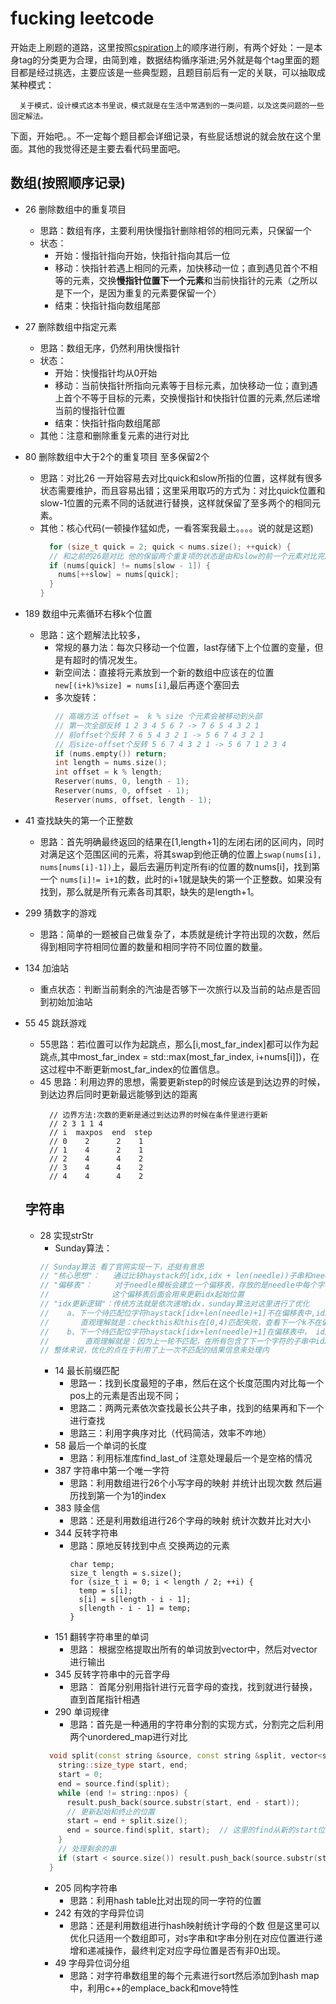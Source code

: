 # fucking leetcode
  开始走上刷题的道路，这里按照[cspiration](https://cspiration.com/leetcodeClassification)上的顺序进行刷，有两个好处：一是本身tag的分类更为合理，由简到难，数据结构循序渐进;另外就是每个tag里面的题目都是经过挑选，主要应该是一些典型题，且题目前后有一定的关联，可以抽取成某种模式：
    
      关于模式，设计模式这本书里说，模式就是在生活中常遇到的一类问题，以及这类问题的一些固定解法。
  下面，开始吧。。不一定每个题目都会详细记录，有些屁话想说的就会放在这个里面。其他的我觉得还是主要去看代码里面吧。
 ## 数组(按照顺序记录)

 - 26 删除数组中的重复项目
   - 思路：数组有序，主要利用快慢指针删除相邻的相同元素，只保留一个
   - 状态：
     - 开始：慢指针指向开始，快指针指向其后一位
     - 移动：快指针若遇上相同的元素，加快移动一位；直到遇见首个不相等的元素，交换**慢指针位置下一个元素**和当前快指针的元素（之所以是下一个，是因为重复的元素要保留一个）
     - 结束：快指针指向数组尾部
- 27 删除数组中指定元素
  - 思路：数组无序，仍然利用快慢指针
  - 状态：
    - 开始：快慢指针均从0开始
    - 移动：当前快指针所指向元素等于目标元素，加快移动一位；直到遇上首个不等于目标的元素，交换慢指针和快指针位置的元素,然后递增当前的慢指针位置
    - 结束：快指针指向数组尾部 
  - 其他：注意和删除重复元素的进行对比
- 80 删除数组中大于2个的重复项目 至多保留2个
  - 思路：对比26 一开始容易去对比quick和slow所指的位置，这样就有很多状态需要维护，而且容易出错；这里采用取巧的方式为：对比quick位置和slow-1位置的元素不同的话就进行替换，这样就保留了至多两个的相同元素。
  - 其他：核心代码(一顿操作猛如虎，一看答案我最土。。。。说的就是这题)
    ```C++
      for (size_t quick = 2; quick < nums.size(); ++quick) {
      // 和之前的26题对比 他的保留两个重复项的状态是由和slow的前一个元素对比完成
      if (nums[quick] != nums[slow - 1]) {
        nums[++slow] = nums[quick];
      }
    }
    ```
- 189 数组中元素循环右移k个位置
  - 思路：这个题解法比较多，
    - 常规的暴力法：每次只移动一个位置，last存储下上个位置的变量，但是有超时的情况发生。
    - 新空间法：直接将元素放到一个新的数组中应该在的位置`new[(i+k)%size] = nums[i]`,最后再逐个塞回去
    - 多次旋转：
      ```C++
      // 高端方法 offset =  k % size 个元素会被移动到头部
      // 第一次全部反转 1 2 3 4 5 6 7 -> 7 6 5 4 3 2 1
      // 前offset个反转 7 6 5 4 3 2 1 -> 5 6 7 4 3 2 1
      // 后size-offset个反转 5 6 7 4 3 2 1 -> 5 6 7 1 2 3 4
      if (nums.empty()) return;
      int length = nums.size();
      int offset = k % length;
      Reserver(nums, 0, length - 1);
      Reserver(nums, 0, offset - 1);
      Reserver(nums, offset, length - 1);
      ```
- 41 查找缺失的第一个正整数
  - 思路：首先明确最终返回的结果在[1,length+1]的左闭右闭的区间内，同时对满足这个范围区间的元素，将其swap到他正确的位置上`swap(nums[i], nums[nums[i]-1])`上，最后去遍历判定所有i的位置的数nums[i]，找到第一个 `nums[i]!= i+1`的数，此时的i+1就是缺失的第一个正整数。如果没有找到，那么就是所有元素各司其职，缺失的是length+1。 
- 299 猜数字的游戏 
  - 思路：简单的一题被自己做复杂了，本质就是统计字符出现的次数，然后得到相同字符相同位置的数量和相同字符不同位置的数量。
- 134 加油站
  - 重点状态：判断当前剩余的汽油是否够下一次旅行以及当前的站点是否回到初始加油站
- 55 45 跳跃游戏
  - 55思路：若i位置可以作为起跳点，那么[i,most_far_index]都可以作为起跳点,其中most_far_index = std::max(most_far_index, i+nums[i]])，在这过程中不断更新most_far_index的位置信息。
  - 45 思路：利用边界的思想，需要更新step的时候应该是到达边界的时候，到达边界后同时更新最远能够到达的距离
    ```
      // 边界方法:次数的更新是通过到达边界的时候在条件里进行更新
      // 2 3 1 1 4
      // i  maxpos  end  step
      // 0    2      2    1
      // 1    4      2    1
      // 2    4      4    2
      // 3    4      4    2
      // 4    4      4    2
    ```

  ## 字符串
  - 28 实现strStr
    - Sunday算法：
    ```C++
    // Sunday算法 看了官网实现一下，还挺有意思
    // "核心思想"：   通过比较haystack的[idx,idx + len(needle))子串和needle是否相等来寻找
    // "偏移表"：     对于needle模板会建立一个偏移表，存放的是needle中每个字符出现的最右位置+1
    //              这个偏移表后面会用来更新idx起始位置
    // "idx更新逻辑"：传统方法就是依次递增idx，sunday算法对这里进行了优化
    //    a、下一个待匹配位字符haystack[idx+len(needle)+1]不在偏移表中,idx = idx + len(needle) +1
    //       直观理解就是：checkthis和this在[0,4)匹配失败，查看下一个k不在偏移表，直接跳到idx+len(needle)+1
    //    b、下一个待匹配位字符haystack[idx+len(needle)+1]在偏移表中， idx = idx + table['字符']
    //        直观理解就是：因为上一轮不匹配，在所有包含了下一个字符的子串中idx需要偏移的最短的距离
    // 整体来说，优化的点在于利用了上一次不匹配的结果信息来处理内
    ```
    - 14 最长前缀匹配
      - 思路一：找到长度最短的子串，然后在这个长度范围内对比每一个pos上的元素是否出现不同；
      - 思路二：两两元素依次查找最长公共子串，找到的结果再和下一个进行查找
      - 思路三：利用字典序对比（代码简洁，效率不咋地）
    - 58 最后一个单词的长度
      - 思路：利用标准库find_last_of 注意处理最后一个是空格的情况
    - 387 字符串中第一个唯一字符
      - 思路：利用数组进行26个小写字母的映射 并统计出现次数 然后遍历找到第一个为1的index
    - 383 赎金信
      - 思路：还是利用数组进行26个字母的映射 统计次数并比对大小
    - 344 反转字符串
      - 思路：原地反转找到中点 交换两边的元素
        ```
        char temp;
        size_t length = s.size();
        for (size_t i = 0; i < length / 2; ++i) {
          temp = s[i];
          s[i] = s[length - i - 1];
          s[length - i - 1] = temp;
        }
        ```
    - 151 翻转字符串里的单词
      - 思路： 根据空格提取出所有的单词放到vector中，然后对vector进行输出
    - 345 反转字符串中的元音字母
      - 思路： 首尾分别用指针进行元音字母的查找，找到就进行替换，直到首尾指针相遇
    - 290 单词规律
      - 思路：首先是一种通用的字符串分割的实现方式，分割完之后利用两个unordered_map进行对比
    ```c++
      void split(const string &source, const string &split, vector<string> &result) {
        string::size_type start, end;
        start = 0;
        end = source.find(split);
        while (end != string::npos) {
          result.push_back(source.substr(start, end - start));
          // 更新起始和终止的位置
          start = end + split.size();
          end = source.find(split, start);  // 这里的find从新的start位置开始查找
        }
        // 处理剩余的串
        if (start < source.size()) result.push_back(source.substr(start));
      }
    ```
    - 205 同构字符串
      - 思路：利用hash table比对出现的同一字符的位置
    - 242 有效的字母异位词
      - 思路：还是利用数组进行hash映射统计字母的个数 但是这里可以优化只适用一个数组即可，对s字串和t字串分别在对应位置进行递增和递减操作，最终判定对应字母位置是否有非0出现。
    - 49 字母异位词分组
      - 思路：对字符串数组里的每个元素进行sort然后添加到hash map中，利用c++的emplace_back和move特性
